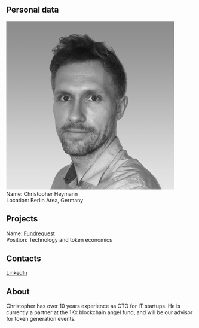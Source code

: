 ## Personal data
![ photo](../people/photo/christopher_heymann.jpg)  
Name: Christopher Heymann   
Location: Berlin Area, Germany  
## Projects 
Name: [Fundrequest](../projects/fundrequest.md)  
Position: Technology and token economics   
## Contacts
[LinkedIn](https://www.linkedin.com/in/christopher-heymann-baa51828/)  
## About
Christopher has over 10 years experience as CTO for IT startups. He is currently a partner at the 1Kx blockchain angel fund, and will be our advisor for token generation events.